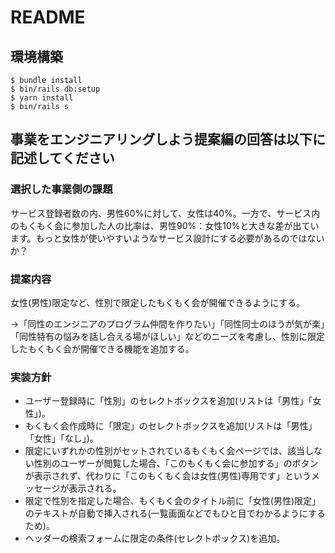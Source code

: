 # README

## 環境構築
```
$ bundle install
$ bin/rails db:setup
$ yarn install
$ bin/rails s
```

## 事業をエンジニアリングしよう提案編の回答は以下に記述してください

### 選択した事業側の課題

サービス登録者数の内、男性60%に対して、女性は40%。一方で、サービス内のもくもく会に参加した人の比率は、男性90%：女性10%と大きな差が出ています。もっと女性が使いやすいようなサービス設計にする必要があるのではないか？

### 提案内容

女性(男性)限定など、性別で限定したもくもく会が開催できるようにする。

→「同性のエンジニアのプログラム仲間を作りたい」「同性同士のほうが気が楽」「同性特有の悩みを話し合える場がほしい」などのニーズを考慮し、性別に限定したもくもく会が開催できる機能を追加する。

### 実装方針

- ユーザー登録時に「性別」のセレクトボックスを追加(リストは「男性」「女性」)。
- もくもく会作成時に「限定」のセレクトボックスを追加(リストは「男性」「女性」「なし」)。
- 限定にいずれかの性別がセットされているもくもく会ページでは、該当しない性別のユーザーが閲覧した場合、「このもくもく会に参加する」のボタンが表示されず、代わりに「このもくもく会は女性(男性)専用です」というメッセージが表示される。
- 限定で性別を指定した場合、もくもく会のタイトル前に「女性(男性)限定」のテキストが自動で挿入される(一覧画面などでもひと目でわかるようにするため)。
- ヘッダーの検索フォームに限定の条件(セレクトボックス)を追加。
